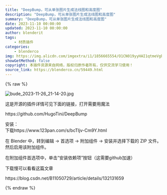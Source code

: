 ```yaml
---
title: "DeepBump，可从单张图片生成法线图和高度图"
description: "DeepBump，可从单张图片生成法线图和高度图"
summary: "DeepBump，可从单张图片生成法线图和高度图"
date: 2023-11-10 00:00:00
updated: 2023-11-10 00:00:00
author: blenderit
tags: 
    - 材质插件
categories:
    - blenderco
img: https://img.alicdn.com/imgextra/i1/1856665554/O1CN019yyHAI1qtmeVgbwlj_!!1856665554.jpg
showGetMethod: false
copyright: 本插件资源来自网络，版权归原作者所有，仅供交流学习使用！
source_link: https://blenderco.cn/59449.html
---
```


{% raw %}
<p><img src="https://img.alicdn.com/imgextra/i1/1856665554/O1CN019yyHAI1qtmeVgbwlj_!!1856665554.jpg" alt="bude_2023-11-26_21-14-20.jpg"></p><p>这是开源的插件详情可见下面的链接，打开需要用魔法</p><p>https://github.com/HugoTini/DeepBump</p><p>安装：<br>
下载https://www.123pan.com/s/bcTIjv-Cm9Y.html</p><p>在 Blender 中，转到编辑 -&gt; 首选项 -&gt; 附加组件 -&gt; 安装并选择下载的 ZIP 文件。然后启用该附加组件。</p><p>在附加组件首选项中，单击“安装依赖项”按钮（这需要github加速）</p><p>下载慢可以看看这篇文章</p><p>https://blog.csdn.net/B11050729/article/details/132131659</p>
<div style="display: none">blenderco</div>
{% endraw %}